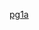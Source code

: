 [pg1a](https://raw.githubusercontent.com/Heethashreesathish/Java-Programs/main/1a_ArrayList_and_LinkedList/ListOperations.png)
